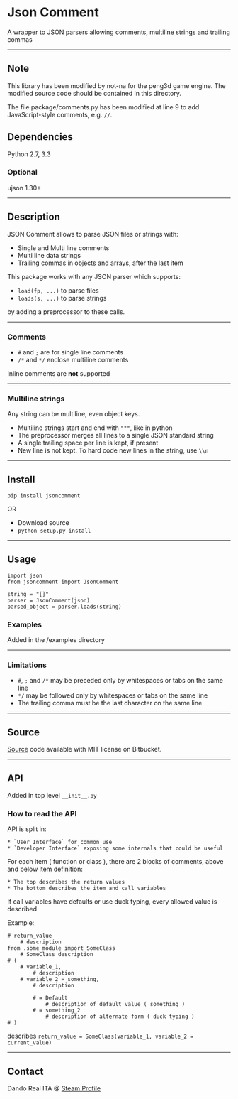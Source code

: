 ﻿# Json Comment

A wrapper to JSON parsers allowing comments, multiline strings and 
trailing commas

- - -

## Note

This library has been modified by not-na for the peng3d game engine. The modified source code should be contained in this directory.

The file package/comments.py has been modified at line 9 to add JavaScript-style comments, e.g. `//`.

## Dependencies

Python 2.7, 3.3

### Optional

ujson 1.30+

- - -

## Description

JSON Comment allows to parse JSON files or strings with:

* Single and Multi line comments
* Multi line data strings
* Trailing commas in objects and arrays, after the last item

This package works with any JSON parser which supports:

* `load(fp, ...)` to parse files
* `loads(s, ...)` to parse strings

by adding a preprocessor to these calls.

- - -

### Comments

* `#` and `;` are for single line comments
* `/*` and `*/` enclose multiline comments

Inline comments are **not** supported

- - -

### Multiline strings

Any string can be multiline, even object keys.

* Multiline strings start and end with `"""`, like in python
* The preprocessor merges all lines to a single JSON standard string
* A single trailing space per line is kept, if present
* New line is not kept. To hard code new lines in the string, use `\\n`

- - -

## Install

`pip install jsoncomment`

OR

* Download source
* `python setup.py install`

- - -

## Usage

	import json
	from jsoncomment import JsonComment

	string = "[]"
	parser = JsonComment(json)
	parsed_object = parser.loads(string)

### Examples

Added in the /examples directory

- - -

### Limitations

* `#`, `;` and `/*` may be preceded only by whitespaces or tabs on the same line
* `*/` may be followed only by whitespaces or tabs on the same line
* The trailing comma must be the last character on the same line

- - -

## Source

[Source](https://bitbucket.org/Dando_Real_ITA/json-comment/overview)
code available with MIT license on Bitbucket.

- - -

## API

Added in top level `__init__.py`

### How to read the API

API is split in:

	* `User Interface` for common use
	* `Developer Interface` exposing some internals that could be useful

For each item ( function or class ), there are 2 blocks of comments, above 
and below item definition:

	* The top describes the return values
	* The bottom describes the item and call variables

If call variables have defaults or use duck typing, every allowed value is 
described

Example:

	# return_value
		# description
	from .some_module import SomeClass
		# SomeClass description
	# (
		# variable_1,
			# description
		# variable_2 = something,
			# description

			# = Default
				# description of default value ( something )
			# = something_2
				# description of alternate form ( duck typing )
	# )

describes `return_value = SomeClass(variable_1, variable_2 = current_value)`

- - -

## Contact

Dando Real ITA @ [Steam Profile](http://steamcommunity.com/id/dandorealita)
